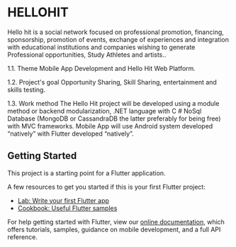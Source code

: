 # HELLOHIT

Hello hit is a social network focused on professional promotion,
financing, sponsorship, promotion of events, exchange of experiences and
integration with educational institutions and companies wishing to generate
Professional opportunities, Study Athletes and artists..

1.1. Theme
    Mobile App Development and Hello Hit Web Platform.
    
1.2. Project's goal
    Opportunity Sharing, Skill Sharing, entertainment and skills testing.
    
1.3. Work method
    The Hello Hit project will be developed using a module method or backend modularization,
    .NET language with C # NoSql Database (MongoDB or CassandraDB the latter preferably
    for being free) with MVC frameworks.
    Mobile App will use Android system developed “natively” with Flutter
    developed “natively”.

## Getting Started

This project is a starting point for a Flutter application.

A few resources to get you started if this is your first Flutter project:

- [Lab: Write your first Flutter app](https://flutter.dev/docs/get-started/codelab)
- [Cookbook: Useful Flutter samples](https://flutter.dev/docs/cookbook)

For help getting started with Flutter, view our
[online documentation](https://flutter.dev/docs), which offers tutorials,
samples, guidance on mobile development, and a full API reference.
